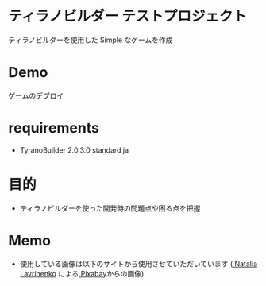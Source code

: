 # ティラノビルダー テストプロジェクト

ティラノビルダーを使用した Simple なゲームを作成

# Demo

[ゲームのデプロイ](https://639aa9c31983411e7aa6dc03--tyrano-builder-test.netlify.app/)

# requirements

- TyranoBuilder 2.0.3.0 standard ja

# 目的

- ティラノビルダーを使った開発時の問題点や困る点を把握

# Memo

* 使用している画像は以下のサイトから使用させていただいています
  (<a href="https://pixabay.com/ja/users/lavnatalia-5858294/?utm_source=link-attribution&amp;utm_medium=referral&amp;utm_campaign=image&amp;utm_content=3316342">
  Natalia Lavrinenko</a>
  による<a href="https://pixabay.com/ja//?utm_source=link-attribution&amp;utm_medium=referral&amp;utm_campaign=image&amp;utm_content=3316342">
  Pixabay</a>からの画像)